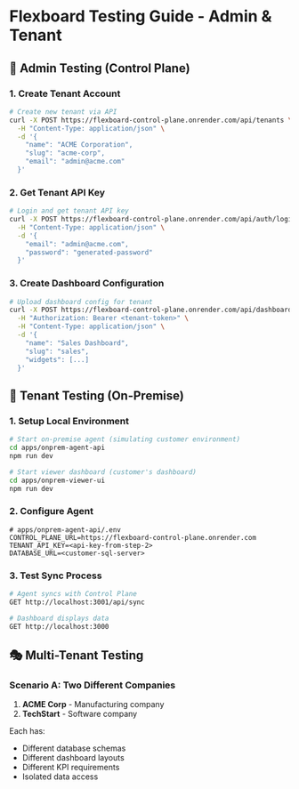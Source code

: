 # Flexboard Testing Guide - Admin & Tenant

## 🔧 Admin Testing (Control Plane)

### 1. Create Tenant Account

```bash
# Create new tenant via API
curl -X POST https://flexboard-control-plane.onrender.com/api/tenants \
  -H "Content-Type: application/json" \
  -d '{
    "name": "ACME Corporation",
    "slug": "acme-corp",
    "email": "admin@acme.com"
  }'
```

### 2. Get Tenant API Key

```bash
# Login and get tenant API key
curl -X POST https://flexboard-control-plane.onrender.com/api/auth/login \
  -H "Content-Type: application/json" \
  -d '{
    "email": "admin@acme.com",
    "password": "generated-password"
  }'
```

### 3. Create Dashboard Configuration

```bash
# Upload dashboard config for tenant
curl -X POST https://flexboard-control-plane.onrender.com/api/dashboards \
  -H "Authorization: Bearer <tenant-token>" \
  -H "Content-Type: application/json" \
  -d '{
    "name": "Sales Dashboard",
    "slug": "sales",
    "widgets": [...]
  }'
```

## 🏢 Tenant Testing (On-Premise)

### 1. Setup Local Environment

```bash
# Start on-premise agent (simulating customer environment)
cd apps/onprem-agent-api
npm run dev

# Start viewer dashboard (customer's dashboard)
cd apps/onprem-viewer-ui
npm run dev
```

### 2. Configure Agent

```env
# apps/onprem-agent-api/.env
CONTROL_PLANE_URL=https://flexboard-control-plane.onrender.com
TENANT_API_KEY=<api-key-from-step-2>
DATABASE_URL=<customer-sql-server>
```

### 3. Test Sync Process

```bash
# Agent syncs with Control Plane
GET http://localhost:3001/api/sync

# Dashboard displays data
GET http://localhost:3000
```

## 🎭 Multi-Tenant Testing

### Scenario A: Two Different Companies

1. **ACME Corp** - Manufacturing company
2. **TechStart** - Software company

Each has:

- Different database schemas
- Different dashboard layouts
- Different KPI requirements
- Isolated data access
